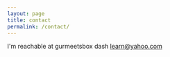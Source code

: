 ```yaml
---
layout: page
title: contact
permalink: /contact/
---
```


I'm reachable at gurmeetsbox dash learn@yahoo.com

